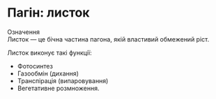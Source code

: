 
# Пагiн: листок

<div class="eoz-wrap">
<span class="eoz">Означення</span>
<div class="eoz-text">
Листок — це бiчна частина пагона, якiй властивий обмежений рiст.
</div>
</div>

Листок виконує такi функцiї:
* Фотосинтез
* Газообмiн (дихання)
* Транспiрацiя (випаровування) 
* Вегетативне розмноження.